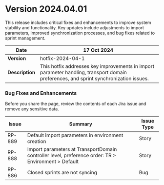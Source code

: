 # Version 2024.04.01

This release includes critical fixes and enhancements to improve system stability and functionality. Key updates include adjustments to import parameters, improved synchronization processes, and bug fixes related to sprint management.

| **Date**        | 17 Oct 2024                                                                                                                           |
| --------------- | ------------------------------------------------------------------------------------------------------------------------------------- |
| **Version**     | hotfix-2024-04-1                                                                                                                      |
| **Description** | This hotfix addresses key improvements in import parameter handling, transport domain preferences, and sprint synchronization issues. |

### **Bug Fixes and Enhancements**

Before you share the page, review the contents of each Jira issue and remove any sensitive data.

| **Issue** | **Summary**                                                                                         | **Issue Type** |
| --------- | --------------------------------------------------------------------------------------------------- | -------------- |
| RP-889    | Default import parameters in environment creation                                                   | Story          |
| RP-888    | Import parameters at TransportDomain controller level, preference order: TR > Environment > Default | Story          |
| RP-886    | Closed sprints are not syncing                                                                      | Bug            |

